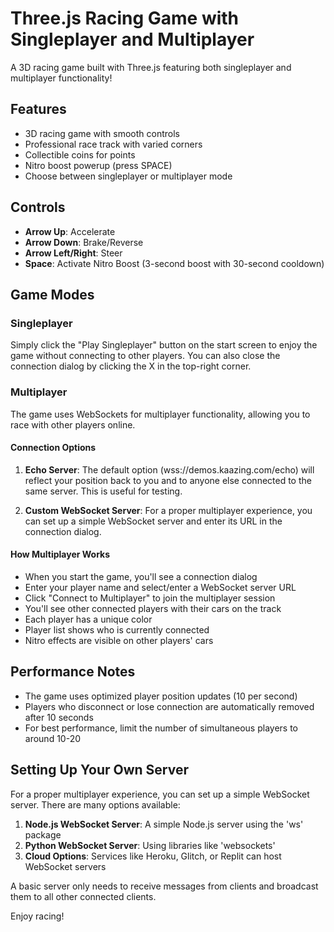 # Three.js Racing Game with Singleplayer and Multiplayer

A 3D racing game built with Three.js featuring both singleplayer and multiplayer functionality!

## Features

- 3D racing game with smooth controls
- Professional race track with varied corners
- Collectible coins for points
- Nitro boost powerup (press SPACE)
- Choose between singleplayer or multiplayer mode

## Controls

- **Arrow Up**: Accelerate
- **Arrow Down**: Brake/Reverse
- **Arrow Left/Right**: Steer
- **Space**: Activate Nitro Boost (3-second boost with 30-second cooldown)

## Game Modes

### Singleplayer
Simply click the "Play Singleplayer" button on the start screen to enjoy the game without connecting to other players. You can also close the connection dialog by clicking the X in the top-right corner.

### Multiplayer
The game uses WebSockets for multiplayer functionality, allowing you to race with other players online.

#### Connection Options

1. **Echo Server**: The default option (wss://demos.kaazing.com/echo) will reflect your position back to you and to anyone else connected to the same server. This is useful for testing.

2. **Custom WebSocket Server**: For a proper multiplayer experience, you can set up a simple WebSocket server and enter its URL in the connection dialog.

#### How Multiplayer Works

- When you start the game, you'll see a connection dialog
- Enter your player name and select/enter a WebSocket server URL
- Click "Connect to Multiplayer" to join the multiplayer session
- You'll see other connected players with their cars on the track
- Each player has a unique color
- Player list shows who is currently connected
- Nitro effects are visible on other players' cars

## Performance Notes

- The game uses optimized player position updates (10 per second)
- Players who disconnect or lose connection are automatically removed after 10 seconds
- For best performance, limit the number of simultaneous players to around 10-20

## Setting Up Your Own Server

For a proper multiplayer experience, you can set up a simple WebSocket server. There are many options available:

1. **Node.js WebSocket Server**: A simple Node.js server using the 'ws' package
2. **Python WebSocket Server**: Using libraries like 'websockets' 
3. **Cloud Options**: Services like Heroku, Glitch, or Replit can host WebSocket servers

A basic server only needs to receive messages from clients and broadcast them to all other connected clients.

Enjoy racing! 